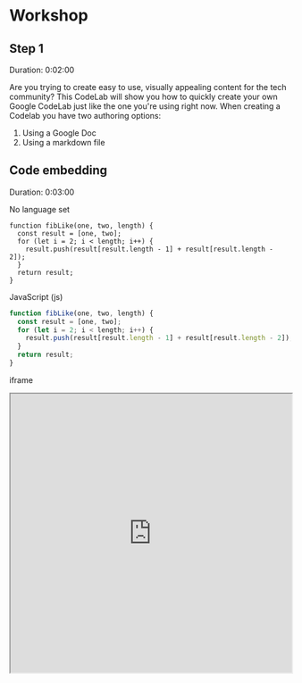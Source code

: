 # Workshop

## Step 1
Duration: 0:02:00

Are you trying to create easy to use, visually appealing content for the tech community? This CodeLab will show you how to quickly create your own Google CodeLab just like the one you're using right now. 
When creating a Codelab you have two authoring options: 
1. Using a Google Doc
1. Using a markdown file

## Code embedding
Duration: 0:03:00

No language set
```
function fibLike(one, two, length) {
  const result = [one, two];
  for (let i = 2; i < length; i++) {
    result.push(result[result.length - 1] + result[result.length - 2]);
  }
  return result;
}

```

JavaScript (js)
```js
function fibLike(one, two, length) {
  const result = [one, two];
  for (let i = 2; i < length; i++) {
    result.push(result[result.length - 1] + result[result.length - 2]);
  }
  return result;
}

```

iframe
<iframe width="100%" height="500px" src="https://stackblitz.com/edit/jfgreffier-coding-dojo-h73jcl?embed=1&file=src/roman-numerals/roman.js&hideExplorer=1&view=editor"></iframe>
